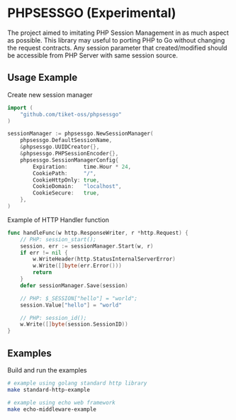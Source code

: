# PHPSESSGO (Experimental)

The project aimed to imitating PHP Session Management in as much aspect as possible. This library may useful to porting PHP to Go without changing the request contracts. Any session parameter that created/modified should be accessible from PHP Server with same session source.

## Usage Example

Create new session manager
```go
import (
	"github.com/tiket-oss/phpsessgo"
)

sessionManager := phpsessgo.NewSessionManager( 
	phpsessgo.DefaultSessionName,
	&phpsessgo.UUIDCreator{},
	&phpsessgo.PHPSessionEncoder{},
	phpsessgo.SessionManagerConfig{
		Expiration:     time.Hour * 24,
		CookiePath:     "/",
		CookieHttpOnly: true,
		CookieDomain:   "localhost",
		CookieSecure:   true,
	},
)
```

Example of HTTP Handler function
```go
func handleFunc(w http.ResponseWriter, r *http.Request) {
	// PHP: session_start();
	session, err := sessionManager.Start(w, r)
	if err != nil {
		w.WriteHeader(http.StatusInternalServerError)
		w.Write([]byte(err.Error()))
		return
	}
	defer sessionManager.Save(session)

	// PHP: $_SESSION["hello"] = "world";
	session.Value["hello"] = "world"

	// PHP: session_id();
	w.Write([]byte(session.SessionID))
}
```

## Examples

Build and run the examples
```bash
# example using golang standard http library
make standard-http-example 

# example using echo web framework
make echo-middleware-example
```
